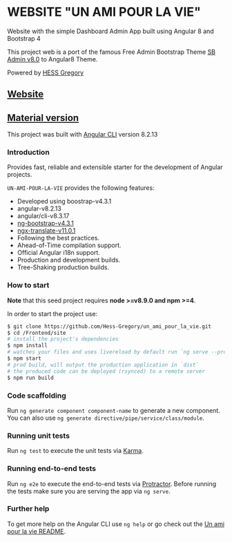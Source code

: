# WEBSITE "UN AMI POUR LA VIE"

Website with the simple Dashboard Admin App built using Angular 8 and Bootstrap 4

This project web is a port of the famous Free Admin Bootstrap Theme [SB Admin v8.0](http://startbootstrap.com/template-overviews/sb-admin-2/) to Angular8 Theme.

Powered by [HESS Gregory](http://www.hess-gregory.be/)

## [Website](https://www.unamipourlavie.be)

## [Material version](https://github.com/start-javascript/sb-admin-material)

This project was built with [Angular CLI](https://github.com/angular/angular-cli) version 8.2.13

### Introduction

Provides fast, reliable and extensible starter for the development of Angular projects.

`UN-AMI-POUR-LA-VIE` provides the following features:

*   Developed using boostrap-v4.3.1
*   angular-v8.2.13
*   angular/cli-v8.3.17
*   [ng-bootstrap-v4.3.1](https://github.com/ng-bootstrap/)
*   [ngx-translate-v11.0.1](https://github.com/ngx-translate)
*   Following the best practices.
*   Ahead-of-Time compilation support.
*   Official Angular i18n support.
*   Production and development builds.
*   Tree-Shaking production builds.

### How to start

**Note** that this seed project requires **node >=v8.9.0 and npm >=4**.

In order to start the project use:

```bash
$ git clone https://github.com/Hess-Gregory/un_ami_pour_la_vie.git
$ cd /Frontend/site
# install the project's dependencies
$ npm install
# watches your files and uses livereload by default run `ng serve --proxy-config proxy.conf.json --open --port 4300` for a dev server. Navigate to `http://localhost:4300/`. The app will automatically reload if you change any of the source files.
$ npm start
# prod build, will output the production application in `dist`
# the produced code can be deployed (rsynced) to a remote server
$ npm run build
```

### Code scaffolding

Run `ng generate component component-name` to generate a new component. You can also use `ng generate directive/pipe/service/class/module`.

### Running unit tests

Run `ng test` to execute the unit tests via [Karma](https://karma-runner.github.io).

### Running end-to-end tests

Run `ng e2e` to execute the end-to-end tests via [Protractor](http://www.protractortest.org/).
Before running the tests make sure you are serving the app via `ng serve`.

### Further help

To get more help on the Angular CLI use `ng help` or go check out the [Un ami pour la vie README](https://github.com/Hess-Gregory/un_ami_pour_la_vie/blob/master/README.md).
